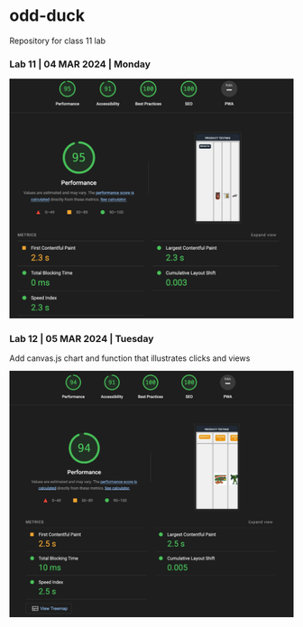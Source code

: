 # odd-duck
Repository for class 11 lab

### Lab 11 | 04 MAR 2024 | Monday

![Lighthouse Score](./img/04MAR2024.png)

### Lab 12 | 05 MAR 2024 | Tuesday

Add canvas.js chart and function that illustrates clicks and views

![Lighthouse Score](./img/05MAR2024.png)
